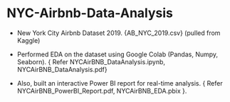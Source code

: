 # NYC-Airbnb-Data-Analysis
- New York City Airbnb Dataset 2019. {AB_NYC_2019.csv}
(pulled from Kaggle)

- Performed EDA on the dataset using Google Colab (Pandas, Numpy, Seaborn). 
  { Refer  NYCAirBNB_DataAnalysis.ipynb, NYCAirBNB_DataAnalysis.pdf}

- Also, built an interactive Power BI report for real-time analysis.
  { Refer  NYCAirBNB_PowerBI_Report.pdf, NYCAirBNB_EDA.pbix }.
